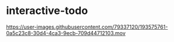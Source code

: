 # interactive-todo


https://user-images.githubusercontent.com/79337120/193575761-0a5c23c8-30d4-4ca3-9ecb-709d44712103.mov


